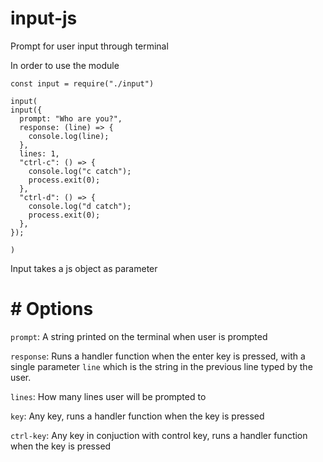 # input-js
Prompt for user input through terminal

In order to use the module
```
const input = require("./input")

input(
input({
  prompt: "Who are you?",
  response: (line) => {
    console.log(line);
  },
  lines: 1,
  "ctrl-c": () => {
    console.log("c catch");
    process.exit(0);
  },
  "ctrl-d": () => {
    console.log("d catch");
    process.exit(0);
  },
});

)
```
Input takes a js object as parameter

# # Options

`prompt`: A string printed on the terminal when user is prompted

`response`: Runs a handler function when the enter key is pressed, with a single parameter `line` which is the string in the previous line typed by the user.

`lines`: How many lines user will be prompted to

`key`: Any key, runs a handler function when the key is pressed

`ctrl-key`: Any key in conjuction with control key, runs a handler function when the key is pressed



